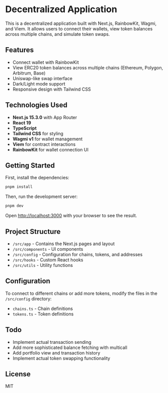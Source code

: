 # Decentralized Application

This is a decentralized application built with Next.js, RainbowKit, Wagmi, and Viem. It allows users to connect their wallets, view token balances across multiple chains, and simulate token swaps.

## Features

- Connect wallet with RainbowKit
- View ERC20 token balances across multiple chains (Ethereum, Polygon, Arbitrum, Base)
- Uniswap-like swap interface
- Dark/Light mode support
- Responsive design with Tailwind CSS

## Technologies Used

- **Next.js 15.3.0** with App Router
- **React 19**
- **TypeScript**
- **Tailwind CSS** for styling
- **Wagmi v1** for wallet management
- **Viem** for contract interactions
- **RainbowKit** for wallet connection UI

## Getting Started

First, install the dependencies:

```bash
pnpm install
```

Then, run the development server:

```bash
pnpm dev
```

Open [http://localhost:3000](http://localhost:3000) with your browser to see the result.

## Project Structure

- `/src/app` - Contains the Next.js pages and layout
- `/src/components` - UI components
- `/src/config` - Configuration for chains, tokens, and addresses
- `/src/hooks` - Custom React hooks
- `/src/utils` - Utility functions

## Configuration

To connect to different chains or add more tokens, modify the files in the `/src/config` directory:

- `chains.ts` - Chain definitions
- `tokens.ts` - Token definitions

## Todo

- Implement actual transaction sending
- Add more sophisticated balance fetching with multicall
- Add portfolio view and transaction history
- Implement actual token swapping functionality

## License

MIT
